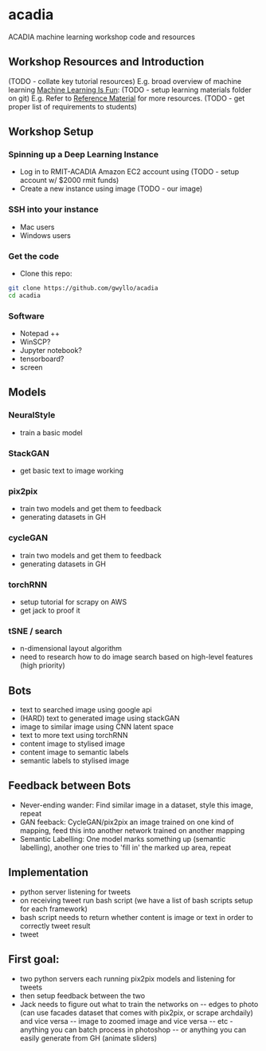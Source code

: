 # acadia
ACADIA machine learning workshop code and resources

## Workshop Resources and Introduction
(TODO - collate key tutorial resources)
E.g. broad overview of machine learning [Machine Learning Is Fun](https://medium.com/@ageitgey/machine-learning-is-fun-80ea3ec3c471):
(TODO - setup learning materials folder on git)
E.g. Refer to [Reference Material](/Reference/reference.md) for more resources.
(TODO - get proper list of requirements to students)

## Workshop Setup

### Spinning up a Deep Learning Instance
- Log in to RMIT-ACADIA Amazon EC2 account using (TODO - setup account w/ $2000 rmit funds)
- Create a new instance using image (TODO - our image)

### SSH into your instance
- Mac users
- Windows users

### Get the code
- Clone this repo:
```bash
git clone https://github.com/gwyllo/acadia
cd acadia
```

### Software
- Notepad ++
- WinSCP?
- Jupyter notebook?
- tensorboard?
- screen

## Models

### NeuralStyle
- train a basic model

### StackGAN
- get basic text to image working

### pix2pix
- train two models and get them to feedback
- generating datasets in GH

### cycleGAN
- train two models and get them to feedback
- generating datasets in GH

### torchRNN
- setup tutorial for scrapy on AWS
- get jack to proof it

### tSNE / search
- n-dimensional layout algorithm
- need to research how to do image search based on high-level features (high priority)

## Bots
- text to searched image using google api
- (HARD) text to generated image using stackGAN 
- image to similar image using CNN latent space
- text to more text using torchRNN
- content image to stylised image 
- content image to semantic labels
- semantic labels to stylised image

## Feedback between Bots
- Never-ending wander: Find similar image in a dataset, style this image, repeat
- GAN feeback: CycleGAN/pix2pix an image trained on one kind of mapping, feed this into another network trained on another mapping
- Semantic Labelling: One model marks something up (semantic labelling), another one tries to 'fill in' the marked up area, repeat

## Implementation
- python server listening for tweets
- on receiving tweet run bash script (we have a list of bash scripts setup for each framework)
- bash script needs to return whether content is image or text in order to correctly tweet result
- tweet

## First goal: 
- two python servers each running pix2pix models and listening for tweets
- then setup feedback between the two
- Jack needs to figure out what to train the networks on 
-- edges to photo (can use facades dataset that comes with pix2pix, or scrape archdaily) and vice versa
-- image to zoomed image and vice versa
-- etc - anything you can batch process in photoshop
-- or anything you can easily generate from GH (animate sliders)
